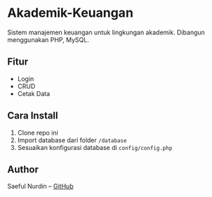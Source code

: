 # Akademik-Keuangan

Sistem manajemen keuangan untuk lingkungan akademik. Dibangun menggunakan PHP, MySQL.

## Fitur
- Login 
- CRUD
- Cetak Data

## Cara Install
1. Clone repo ini
2. Import database dari folder `/database`
3. Sesuaikan konfigurasi database di `config/config.php`

## Author
Saeful Nurdin – [GitHub](https://github.com/saefulnurdin)

